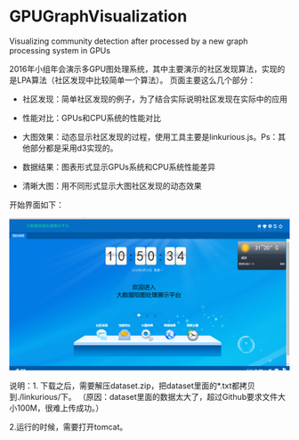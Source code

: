 # GPUGraphVisualization
Visualizing community detection after processed by a new graph processing system in GPUs 

2016年小组年会演示多GPU图处理系统，其中主要演示的社区发现算法，实现的是LPA算法（社区发现中比较简单一个算法）。
页面主要这么几个部分：

 -  社区发现：简单社区发现的例子，为了结合实际说明社区发现在实际中的应用
 
 -  性能对比：GPUs和CPU系统的性能对比
 
 -  大图效果：动态显示社区发现的过程，使用工具主要是linkurious.js。Ps：其他部分都是采用d3实现的。
 
 -  数据结果：图表形式显示GPUs系统和CPU系统性能差异
 
 -  清晰大图：用不同形式显示大图社区发现的动态效果

开始界面如下：


![](https://github.com/CinderaLuo/GPUGraphVisualization/blob/master/explain.png)

说明：1. 下载之后，需要解压dataset.zip，把dataset里面的*.txt都拷贝到./linkurious/下。
（原因：dataset里面的数据太大了，超过Github要求文件大小100M，很难上传成功。）

 2.运行的时候，需要打开tomcat。 
